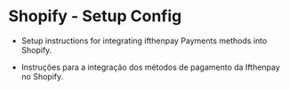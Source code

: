 # Shopify - Setup Config

- Setup instructions for integrating ifthenpay Payments methods into Shopify.

- Instruções para a integração dos métodos de pagamento da Ifthenpay no Shopify.
